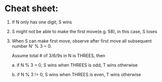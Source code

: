 # Cheat sheet:
1. If N only has one digit, S wins

2. S might not be able to make the first move(e.g. 58), in this case, S loses

3. When S can make first move, observe after first move all subsequent number N' % 3 = 0. 

    Assume total # of 3/6/9s in N is THREES, then 
    
    a. if N % 3 = 0, S wins when THREES is odd, T wins otherwise
    
    b. if N % 3 != 0, S wins when THREES is even, T wins otherwise
